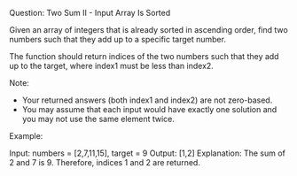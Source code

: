 Question: Two Sum II - Input Array Is Sorted

Given an array of integers that is already sorted in ascending order, find two numbers such that they add up to a specific target number.

The function should return indices of the two numbers such that they add up to the target, where index1 must be less than index2.

Note:

- Your returned answers (both index1 and index2) are not zero-based.
- You may assume that each input would have exactly one solution and you may not use the same element twice.

Example:

Input: numbers = [2,7,11,15], target = 9
Output: [1,2]
Explanation: The sum of 2 and 7 is 9. Therefore, indices 1 and 2 are returned.